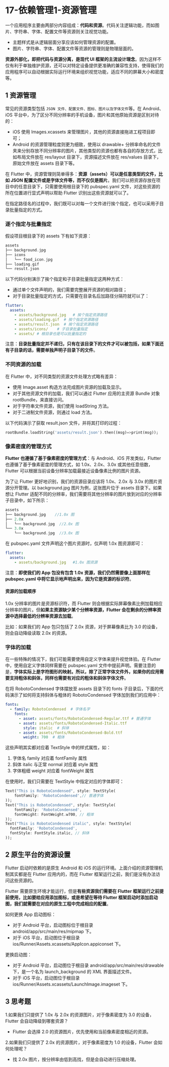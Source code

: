 # 17-依赖管理1-资源管理

一个应用程序主要由两部分内容组成：**代码和资源**。代码关注逻辑功能，而如图片、字符串、字体、配置文件等资源则关注视觉功能。

- 主题样式是从逻辑层面分享应该如何管理资源的配置。
- 图片、字符串、字体、配置文件等资源的管理则是物理层面的。

**资源外部化，即把代码与资源分离，是现代 UI 框架的主流设计理念**。因为这样不仅有利于单独维护资源，还可以对特定设备提供更准确的兼容性支持，使得我们的应用程序可以自动根据实际运行环境来组织视觉功能，适应不同的屏幕大小和密度等。

## 1 资源管理

常见的资源类型包括 `JSON 文件、配置文件、图标、图片以及字体文件`等。在 Android、iOS 平台中，为了区分不同分辨率的手机设备，图片和其他原始资源是区别对待的：

- iOS 使用 Images.xcassets 来管理图片，其他的资源直接拖进工程项目即可；
- Android 的资源管理粒度则更为细致，使用以 drawable+ 分辨率命名的文件夹来分别存放不同分辨率的图片，其他类型的资源也都有各自的存放方式，比如布局文件放在 res/layout 目录下，资源描述文件放在 res/values 目录下，原始文件放在 assets 目录下等。

在 Flutter 中，资源管理则简单得多：**资源（assets）可以是任意类型的文件，比如 JSON 配置文件或是字体文件等，而不仅仅是图片**。我们可以把资源存放在项目中的任意目录下，只需要使用根目录下的 pubspec.yaml 文件，对这些资源的所在位置进行显式声明以帮助 Flutter 识别出这些资源就可以了。

在指定路径名的过程中，我们既可以对每一个文件进行挨个指定，也可以采用子目录批量指定的方式。

### 逐个指定与批量指定

假设项目根目录下的 assets 下有如下资源：

```dart
assets
├── background.jpg
├── icons
│   └── food_icon.jpg
├── loading.gif
└── result.json
```

以下代码分别演示了挨个指定和子目录批量指定这两种方式：

- 通过单个文件声明的，我们需要完整展开资源的相对路径；
- 对于目录批量指定的方式，只需要在目录名后加路径分隔符就可以了：

```yaml
flutter:
  assets:
    - assets/background.jpg   # 挨个指定资源路径
    - assets/loading.gif  # 挨个指定资源路径
    - assets/result.json  # 挨个指定资源路径
    - assets/icons/    # 子目录批量指定
    - assets/ # 根目录也是可以批量指定的
```

注意：**目录批量指定并不递归，只有在该目录下的文件才可以被包括，如果下面还有子目录的话，需要单独声明子目录下的文件**。

### 不同资源的加载

在 Flutter 中，对不同类型的资源文件处理方式略有差异：

- 使用 Image.asset 构造方法完成图片资源的加载及显示。
- 对于其他资源文件的加载，我们可以通过 Flutter 应用的主资源 Bundle 对象 rootBundle，来直接访问。
- 对于字符串文件资源，我们使用 loadString 方法。
- 对于二进制文件资源，则通过 load 方法。

以下代码演示了获取 result.json 文件，并将其打印的过程：

```dart
rootBundle.loadString('assets/result.json').then((msg)=>print(msg));
```

### 像素密度的管理方式

**Flutter 也遵循了基于像素密度的管理方式**：与 Android、iOS 开发类似，Flutter 也遵循了基于像素密度的管理方式，如 1.0x、2.0x、3.0x 或其他任意倍数，Flutter 可以根据当前设备分辨率加载最接近设备像素比例的图片资源。

为了让 Flutter 更好地识别，我们的资源目录应该将 1.0x、2.0x 与 3.0x 的图片资源分开管理。以 background.jpg 图片为例，这张图片位于 assets 目录下。如果想让 Flutter 适配不同的分辨率，我们需要将其他分辨率的图片放到对应的分辨率子目录中，如下所示：

```dart
assets
├── background.jpg    //1.0x 图
├── 2.0x
│   └── background.jpg  //2.0x 图
└── 3.0x
    └── background.jpg  //3.0x 图
```

在 pubspec.yaml 文件声明这个图片资源时，仅声明 1.0x 图资源即可：

```yaml
flutter:
  assets:
    - assets/background.jpg   #1.0x 图资源
```

注意：**即使我们的 App 包没有包含 1.0x 资源，我们仍然需要像上面那样在 pubspec.yaml 中将它显示地声明出来，因为它是资源的标识符**。

#### 资源的加载顺序

1.0x 分辨率的图片是资源标识符，而 Flutter 则会根据实际屏幕像素比例加载相应分辨率的图片。但**如果主资源缺少某个分辨率资源，Flutter 会在剩余的分辨率资源中选择最低的分辨率资源去加载**。

比如：如果我们的 App 包只包括了 2.0x 资源，对于屏幕像素比为 3.0 的设备，则会自动降级读取 2.0x 的资源。

### 字体的加载

在一些特殊的情况下，我们可能需要使用自定义字体来提升视觉体验。在 Flutter 中，使用自定义字体同样需要在 pubspec.yaml 文件中提前声明。需要注意的是，**字体实际上是字符图形的映射。所以，除了正常字体文件外，如果你的应用需要支持粗体和斜体，同样也需要有对应的粗体和斜体字体文件**。

在将 RobotoCondensed 字体摆放至 assets 目录下的 fonts 子目录后，下面的代码演示了如何将支持斜体与粗体的 RobotoCondensed 字体加到我们的应用中：

```yaml
fonts:
  - family: RobotoCondensed  # 字体名字
    fonts:
      - asset: assets/fonts/RobotoCondensed-Regular.ttf # 普通字体
      - asset: assets/fonts/RobotoCondensed-Italic.ttf
        style: italic  # 斜体
      - asset: assets/fonts/RobotoCondensed-Bold.ttf
        weight: 700  # 粗体
```

这些声明其实都对应着 TextStyle 中的样式属性，如：

1. 字体名 family 对应着 fontFamily 属性
2. 斜体 italic 与正常 normal 对应着 style 属性
3. 字体粗细 weight 对应着 fontWeight 属性

在使用时，我们只需要在 TextStyle 中指定对应的字体即可：

```dart
Text("This is RobotoCondensed", style: TextStyle(
    fontFamily: 'RobotoCondensed',// 普通字体
));
Text("This is RobotoCondensed", style: TextStyle(
    fontFamily: 'RobotoCondensed',
    fontWeight: FontWeight.w700, // 粗体
));
Text("This is RobotoCondensed italic", style: TextStyle(
  fontFamily: 'RobotoCondensed',
  fontStyle: FontStyle.italic, // 斜体
));
```

## 2 原生平台的资源设置

 Flutter 启动时依赖的是原生 Android 和 iOS 的运行环境。上面介绍的资源管理机制其实都是在 Flutter 应用内的，而在 Flutter 框架运行之前，我们是没有办法访问这些资源的。

Flutter 需要原生环境才能运行，但是**有些资源我们需要在 Flutter 框架运行之前提前使用，比如要给应用添加图标，或是希望在等待 Flutter 框架启动时添加启动图，我们就需要在对应的原生工程中完成相应的配置**。

如何更换 App 启动图标：

- 对于 Android 平台，启动图标位于根目录 android/app/src/main/res/mipmap 下。
- 对于 iOS 平台，启动图位于根目录 ios/Runner/Assets.xcassets/AppIcon.appiconset 下。

更换启动图：

- 对于 Android 平台，启动图位于根目录 android/app/src/main/res/drawable 下，是一个名为 launch_background 的 XML 界面描述文件。
- 对于 iOS 平台，启动图位于根目录 ios/Runner/Assets.xcassets/LaunchImage.imageset 下。

## 3 思考题

1.如果我们只提供了 1.0x 与 2.0x 的资源图片，对于像素密度为 3.0 的设备，Flutter 会自动降级到哪套资源？

- Flutter 会选择 2.0 的资源图片，优先使用和当前像素密度相近的资源。

2.如果我们只提供了 2.0x 的资源图片，对于像素密度为 1.0 的设备，Flutter 会如何处理呢？

- 找 2.0x 图片，按分辨率由低到高找，但是会自动进行压缩处理。
